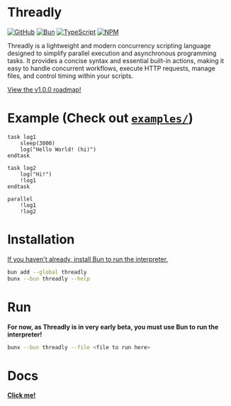 # Threadly

[![GitHub](https://img.shields.io/badge/github-%23121011.svg?style=for-the-badge&logo=github&logoColor=white)](https://github.com/SpideyZac/Threadly)
[![Bun](https://img.shields.io/badge/Bun-%23000000.svg?style=for-the-badge&logo=bun&logoColor=white)](https://bun.sh/)
[![TypeScript](https://img.shields.io/badge/typescript-%23007ACC.svg?style=for-the-badge&logo=typescript&logoColor=white)](https://www.typescriptlang.org/)
[![NPM](https://img.shields.io/badge/NPM-%23CB3837.svg?style=for-the-badge&logo=npm&logoColor=white)](https://www.npmjs.com/package/threadly)

Threadly is a lightweight and modern concurrency scripting language designed to simplify parallel execution and asynchronous programming tasks. It provides a concise syntax and essential built-in actions, making it easy to handle concurrent workflows, execute HTTP requests, manage files, and control timing within your scripts.

[View the v1.0.0 roadmap!](https://github.com/users/SpideyZac/projects/2)

# Example (Check out [`examples/`](https://github.com/SpideyZac/Threadly/tree/master/examples))
```threadly
task log1
    sleep(3000)
    log("Hello World! (hi)")
endtask

task log2
    log("Hi!")
    !log1
endtask

parallel
    !log1
    !log2
```

# Installation

[If you haven't already, install Bun to run the interpreter.](https://bun.sh/docs/installation)

```bash
bun add --global threadly
bunx --bun threadly --help
```

# Run

**For now, as Threadly is in very early beta, you must use Bun to run the interpreter!**

```bash
bunx --bun threadly --file <file to run here>
```

# Docs

[**Click me!**](https://threadly.js.org)
